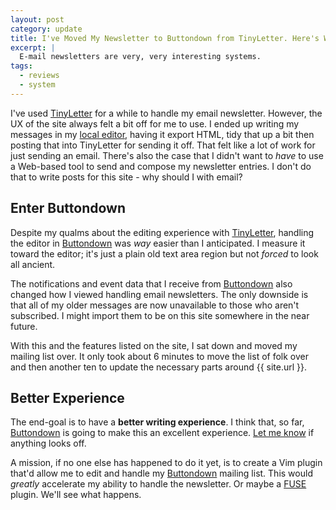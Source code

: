 ```yaml
---
layout: post
category: update
title: I've Moved My Newsletter to Buttondown from TinyLetter. Here's Why.
excerpt: | 
  E-mail newsletters are very, very interesting systems.
tags:
  - reviews
  - system
---
```


I've used [TinyLetter][] for a while to handle my email newsletter. However,
the UX of the site always felt a bit off for me to use. I ended up writing my
messages in my [local editor][1], having it export HTML, tidy that up a bit then
posting that into TinyLetter for sending it off. That felt like a lot of work
for just sending an email. There's also the case that I didn't want to _have_ to
use a Web-based tool to send and compose my newsletter entries. I don't do that
to write posts for this site - why should I with email?

## Enter Buttondown
Despite my qualms about the editing experience with [TinyLetter][], handling the
editor in [Buttondown][] was _way_ easier than I anticipated. I measure it toward
the editor; it's just a plain old text area region but not _forced_ to look all
ancient.

The notifications and event data that I receive from [Buttondown][] also changed how
I viewed handling email newsletters. The only downside is that all of my older
messages are now unavailable to those who aren't subscribed. I might import them
to be on this site somewhere in the near future.

With this and the features listed on the site, I sat down and moved my mailing
list over. It only took about 6 minutes to move the list of folk over and then
another ten to update the necessary parts around {{ site.url }}.

## Better Experience
The end-goal is to have a **better writing experience**. I think that, so far,
[Buttondown][] is going to make this an excellent experience. [Let me know][3]
if anything looks off.

A mission, if no one else has happened to do it yet, is to create a Vim plugin
that'd allow me to edit and handle my [Buttondown][] mailing list. This would
_greatly_ accelerate my ability to handle the newsletter. Or maybe a [FUSE][]
plugin. We'll see what happens.

[tinyletter]: http://tinyletter.com/
[buttondown]: https://buttondown.email/
[1]: https://jacky.wtf/faq/editor/
[2]: http://jmduke.com/
[3]: /contact/
[fuse]: https://www.cs.nmsu.edu/~pfeiffer/fuse-tutorial/
